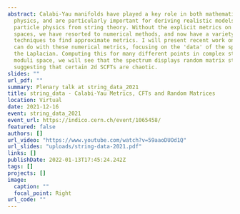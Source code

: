 ```yaml
---
abstract: Calabi-Yau manifolds have played a key role in both mathematics and
  physics, and are particularly important for deriving realistic models of
  particle physics from string theory. Without the explicit metrics on these
  spaces, we have resorted to numerical methods, and now have a variety of
  techniques to find approximate metrics. I will present recent work on what one
  can do with these numerical metrics, focusing on the 'data' of the spectrum of
  the Laplacian. Computing this for many different points in complex structure
  moduli space, we will see that the spectrum displays random matrix statistics,
  suggesting that certain 2d SCFTs are chaotic.
slides: ""
url_pdf: ""
summary: Plenary talk at string_data_2021
title: string_data - Calabi-Yau Metrics, CFTs and Random Matrices
location: Virtual
date: 2021-12-16
event: string_data_2021
event_url: https://indico.cern.ch/event/1065458/
featured: false
authors: []
url_video: "https://www.youtube.com/watch?v=59aaoDUOd1Q"
url_slides: "uploads/string-data-2021.pdf"
links: []
publishDate: 2022-01-13T17:45:24.242Z
tags: []
projects: []
image:
  caption: ""
  focal_point: Right
url_code: ""
---
```

